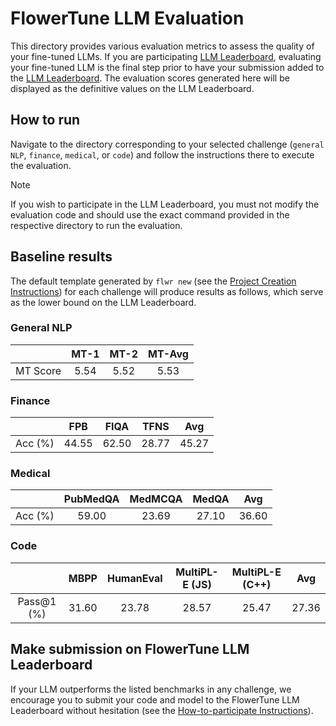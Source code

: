 # FlowerTune LLM Evaluation

This directory provides various evaluation metrics to assess the quality of your fine-tuned LLMs.
If you are participating [LLM Leaderboard](https://flower.ai/benchmarks/llm-leaderboard), evaluating your fine-tuned LLM is the final step prior to have your submission added to the [LLM Leaderboard](https://flower.ai/benchmarks/llm-leaderboard#how-to-participate). The evaluation scores generated here will be displayed as the definitive values on the LLM Leaderboard.

## How to run

Navigate to the directory corresponding to your selected challenge (`general NLP`, `finance`, `medical`, or `code`) and follow the instructions there to execute the evaluation.

> [!NOTE]  
> If you wish to participate in the LLM Leaderboard, you must not modify the evaluation code and should use the exact command provided in the respective directory to run the evaluation.


## Baseline results

The default template generated by `flwr new` (see the [Project Creation Instructions](https://github.com/adap/flower/tree/main/benchmarks/flowertune-llm#create-a-new-project)) for each challenge will produce results as follows, which serve as the lower bound on the LLM Leaderboard.

### General NLP

|          | MT-1 | MT-2 | MT-Avg |  
|:--------:|:----:|:----:|:------:|
| MT Score | 5.54 | 5.52 |  5.53  |

### Finance

|         |  FPB  | FIQA  | TFNS  |  Avg  |  
|:-------:|:-----:|:-----:|:-----:|:-----:|
| Acc (%) | 44.55 | 62.50 | 28.77 | 45.27 |

### Medical

|         | PubMedQA | MedMCQA | MedQA |  Avg  |  
|:-------:|:--------:|:-------:|:-----:|:-----:|
| Acc (%) |  59.00   |  23.69  | 27.10 | 36.60 |

### Code

|            | MBPP  | HumanEval | MultiPL-E (JS) | MultiPL-E (C++) |  Avg  |  
|:----------:|:-----:|:---------:|:--------------:|:---------------:|:-----:|
| Pass@1 (%) | 31.60 |   23.78   |     28.57      |      25.47      | 27.36 |


## Make submission on FlowerTune LLM Leaderboard

If your LLM outperforms the listed benchmarks in any challenge, 
we encourage you to submit your code and model to the FlowerTune LLM Leaderboard without hesitation (see the [How-to-participate Instructions](https://flower.ai/benchmarks/llm-leaderboard#how-to-participate)).
